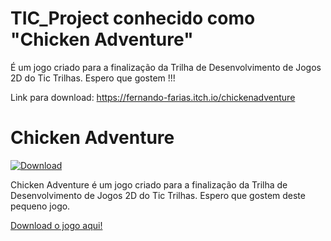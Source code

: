 # TIC_Project conhecido como "Chicken Adventure"
 
É um jogo criado para a finalização da Trilha de Desenvolvimento de Jogos 2D do Tic Trilhas. Espero que gostem !!!


Link para download: https://fernando-farias.itch.io/chickenadventure

# Chicken Adventure

[![Download](https://img.shields.io/itch/dt/ID_DO_JOGO?color=blue)](https://fernando-farias.itch.io/chickenadventure)

Chicken Adventure é um jogo criado para a finalização da Trilha de Desenvolvimento de Jogos 2D do Tic Trilhas. Espero que gostem deste pequeno jogo.

[Download o jogo aqui!](https://fernando-farias.itch.io/chickenadventure)
